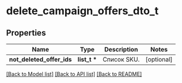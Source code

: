 # delete_campaign_offers_dto_t

## Properties
Name | Type | Description | Notes
------------ | ------------- | ------------- | -------------
**not_deleted_offer_ids** | **list_t \*** | Список SKU. | [optional] 

[[Back to Model list]](../README.md#documentation-for-models) [[Back to API list]](../README.md#documentation-for-api-endpoints) [[Back to README]](../README.md)


